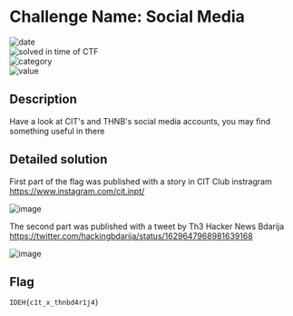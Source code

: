 # Challenge Name: Social Media


![date](https://img.shields.io/badge/date-26.02.2023-brightgreen.svg)  
![solved in time of CTF](https://img.shields.io/badge/solved-in%20time%20of%20CTF-brightgreen.svg)   
![category](https://img.shields.io/badge/category-Misc-blueviolet.svg)   
![value](https://img.shields.io/badge/value-50-blue.svg)  


## Description

Have a look at CIT's and THNB's social media accounts, you may find something useful in there

## Detailed solution

First part of the flag was published with a story in CIT Club instragram https://www.instagram.com/cit.inpt/

![image](https://user-images.githubusercontent.com/72421091/221427773-3cea3606-85d7-47eb-8aea-517082869d9b.png)

The second part was published with a tweet by Th3 Hacker News Bdarija https://twitter.com/hackingbdarija/status/1629647968981639168

![image](https://user-images.githubusercontent.com/72421091/221427896-83dc8ca2-475f-4d79-aeb3-f8d840b8d4cc.png)


## Flag

```
IDEH{c1t_x_thnbd4r1j4}
```

